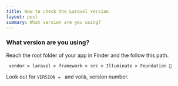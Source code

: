 ```yaml
---
title: How to check the Laravel version
layout: post
summary: What version are you using?
---
```


### What version are you using?

Reach the root folder of your app in Finder and the follow this path.

` vendor > laravel > framework > src > Illuminate > Foundation `

Look out for ` VERSION =  ` and voilà, version number.